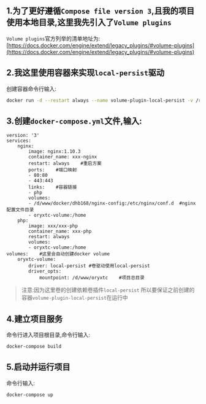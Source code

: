 ## 1.为了更好遵循`Compose file version 3`,且我的项目使用本地目录,这里我先引入了`Volume plugins`
`Volume plugins`官方列举的清单地址为:[https://docs.docker.com/engine/extend/legacy_plugins/#volume-plugins](https://docs.docker.com/engine/extend/legacy_plugins/#volume-plugins)  

## 2.我这里使用容器来实现`local-persist`驱动
创建容器命令行输入:
```bash
docker run -d --restart always --name volume-plugin-local-persist -v /run/docker/plugins/:/run/docker/plugins/   cwspear/docker-local-persist-volume-plugin
```

## 3.创建`docker-compose.yml`文件,输入:
```
version: '3'
services:
    nginx:
        image: nginx:1.10.3
        container_name: xxx-nginx
        restart: always    #重启方案
        ports:    #端口映射
        - 80:80    
        - 443:443
        links:    #容器链接
        - php
        volumes:
        - /d/www/docker/dhb168/nginx-config:/etc/nginx/conf.d  #nginx配置文件目录
        - oryxtc-volume:/home
    php:
        image: xxx/xxx-php
        container_name: xxx-php
        restart: always
        volumes:
        - oryxtc-volume:/home 
volumes:    #这里会自动创建docker volume
    oryxtc-volume:
        driver: local-persist #卷驱动使用local-persist
        driver_opts:
            mountpoint: /d/www/oryxtc    #项目总目录
```
>注意:因为这里卷的创建依赖卷插件`local-persist` 所以要保证之前创建的容器`volume-plugin-local-persist`在运行中

## 4.建立项目服务
命令行进入项目根目录,命令行输入:
```bash
docker-compose build
```
## 5.启动并运行项目
命令行输入:
```bash
docker-compose up
```